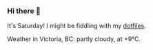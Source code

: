 ### Hi there :wave:

It's Saturday! I might be fiddling with my [dotfiles](https://github.com/bewuethr/dotfiles).

Weather in Victoria, BC: partly cloudy, at +9°C.
